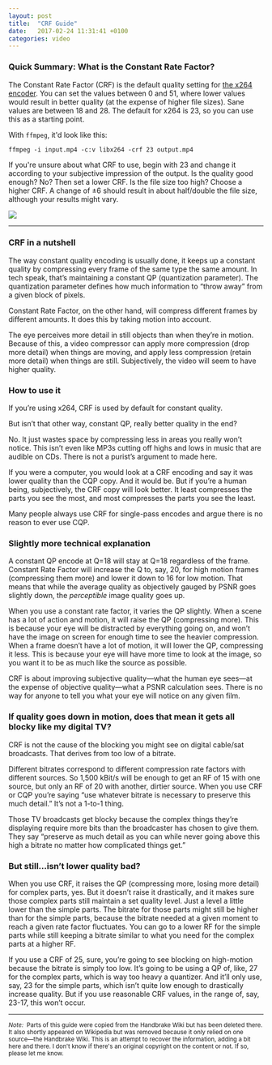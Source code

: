 ```yaml
---
layout: post
title:  "CRF Guide"
date:   2017-02-24 11:31:41 +0100
categories: video
---
```


### Quick Summary: What is the Constant Rate Factor?

The Constant Rate Factor (CRF) is the default quality setting for [the x264 encoder](http://www.videolan.org/developers/x264.html). You can set the values between 0 and 51, where lower values would result in better quality (at the expense of higher file sizes). Sane values are between 18 and 28\. The default for x264 is 23, so you can use this as a starting point.

With `ffmpeg`, it'd look like this:

`ffmpeg -i input.mp4 -c:v libx264 -crf 23 output.mp4`

If you're unsure about what CRF to use, begin with 23 and change it according to your subjective impression of the output. Is the quality good enough? No? Then set a lower CRF. Is the file size too high? Choose a higher CRF. A change of ±6 should result in about half/double the file size, although your results might vary.

![](http://i.imgur.com/6qbC1V4.png)

* * *

### CRF in a nutshell

The way constant quality encoding is usually done, it keeps up a constant quality by compressing every frame of the same type the same amount. In tech speak, that’s maintaining a constant QP (quantization parameter). The quantization parameter defines how much information to “throw away” from a given block of pixels.

Constant Rate Factor, on the other hand, will compress different frames by different amounts. It does this by taking motion into account.

The eye perceives more detail in still objects than when they’re in motion. Because of this, a video compressor can apply more compression (drop more detail) when things are moving, and apply less compression (retain more detail) when things are still. Subjectively, the video will seem to have higher quality.

### How to use it

If you’re using x264, CRF is used by default for constant quality.

But isn’t that other way, constant QP, really better quality in the end?

No. It just wastes space by compressing less in areas you really won’t notice. This isn’t even like MP3s cutting off highs and lows in music that are audible on CDs. There is not a purist’s argument to made here.

If you were a computer, you would look at a CRF encoding and say it was lower quality than the CQP copy. And it would be. But if you’re a human being, subjectively, the CRF copy will look better. It least compresses the parts you see the most, and most compresses the parts you see the least.

Many people always use CRF for single-pass encodes and argue there is no reason to ever use CQP.

### Slightly more technical explanation

A constant QP encode at Q=18 will stay at Q=18 regardless of the frame. Constant Rate Factor will increase the Q to, say, 20, for high motion frames (compressing them more) and lower it down to 16 for low motion. That means that while the average quality as objectively gauged by PSNR goes slightly down, the _perceptible_ image quality goes up.

When you use a constant rate factor, it varies the QP slightly. When a scene has a lot of action and motion, it will raise the QP (compressing more). This is because your eye will be distracted by everything going on, and won’t have the image on screen for enough time to see the heavier compression. When a frame doesn’t have a lot of motion, it will lower the QP, compressing it less. This is because your eye will have more time to look at the image, so you want it to be as much like the source as possible.

CRF is about improving subjective quality—what the human eye sees—at the expense of objective quality—what a PSNR calculation sees. There is no way for anyone to tell you what your eye will notice on any given film.

### If quality goes down in motion, does that mean it gets all blocky like my digital TV?

CRF is not the cause of the blocking you might see on digital cable/sat broadcasts. That derives from too low of a bitrate.

Different bitrates correspond to different compression rate factors with different sources. So 1,500 kBit/s will be enough to get an RF of 15 with one source, but only an RF of 20 with another, dirtier source. When you use CRF or CQP you’re saying “use whatever bitrate is necessary to preserve this much detail.” It’s not a 1-to-1 thing.

Those TV broadcasts get blocky because the complex things they’re displaying require more bits than the broadcaster has chosen to give them. They say “preserve as much detail as you can while never going above this high a bitrate no matter how complicated things get.”

### But still…isn’t lower quality bad?

When you use CRF, it raises the QP (compressing more, losing more detail) for complex parts, yes. But it doesn’t raise it drastically, and it makes sure those complex parts still maintain a set quality level. Just a level a little lower than the simple parts. The bitrate for those parts might still be higher than for the simple parts, because the bitrate needed at a given moment to reach a given rate factor fluctuates. You can go to a lower RF for the simple parts while still keeping a bitrate similar to what you need for the complex parts at a higher RF.

If you use a CRF of 25, sure, you’re going to see blocking on high-motion because the bitrate is simply too low. It’s going to be using a QP of, like, 27 for the complex parts, which is way too heavy a quantizer. And it’ll only use, say, 23 for the simple parts, which isn’t quite low enough to drastically increase quality. But if you use reasonable CRF values, in the range of, say, 23-17, this won’t occur.

* * *

<small>_Note:_  Parts of this guide were copied from the Handbrake Wiki but has been deleted there. It also shortly appeared on Wikipedia but was removed because it only relied on one source—the Handbrake Wiki. This is an attempt to recover the information, adding a bit here and there. I don't know if there's an original copyright on the content or not. If so, please let me know.</small>